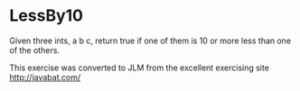 # LessBy10 #
Given three ints, a b c, return true if one of them is 10 or more less than one of the others.

This exercise was converted to JLM from the excellent exercising site http://javabat.com/


